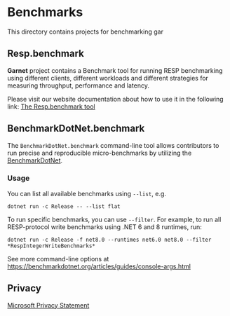 # Benchmarks

This directory contains projects for benchmarking gar

## Resp.benchmark

**Garnet** project contains a Benchmark tool for running RESP benchmarking using different clients, different workloads and different strategies for measuring throughput, performance and latency.

Please visit our website documentation about how to use it in the following link: [The Resp.benchmark tool](https://microsoft.github.io/garnet/docs/benchmarking/resp-bench)

## BenchmarkDotNet.benchmark

The `BenchmarkDotNet.benchmark` command-line tool allows contributors to run precise and reproducible micro-benchmarks by utilizing the [BenchmarkDotNet](https://benchmarkdotnet.org/index.html).

### Usage

You can list all available benchmarks using `--list`, e.g.

```
dotnet run -c Release -- --list flat
```

To run specific benchmarks, you can use `--filter`. For example, to run all RESP-protocol write benchmarks using .NET 6 and 8 runtimes, run:

```
dotnet run -c Release -f net8.0 --runtimes net6.0 net8.0 --filter *RespIntegerWriteBenchmarks*
```

See more command-line options at https://benchmarkdotnet.org/articles/guides/console-args.html

## Privacy

[Microsoft Privacy Statement](https://go.microsoft.com/fwlink/?LinkId=521839)
